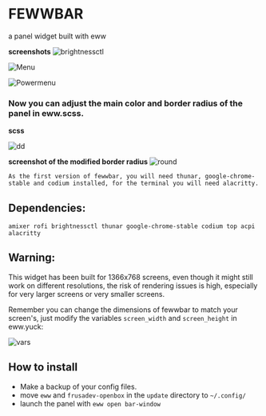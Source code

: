 # FEWWBAR

a panel widget built with eww

**screenshots** 
![brightnessctl](https://github.com/Frusadev/fewwbar/assets/81917636/9d97a090-1d26-4cc1-9c71-aa3a2f720f3c)


![Menu](https://github.com/Frusadev/fewwbar/assets/81917636/cf5f1383-6b58-48a9-80d1-e399196729fb)


![Powermenu](https://github.com/Frusadev/fewwbar/assets/81917636/41139924-3cbe-4ddc-b0b9-bb92f920def7)

### Now you can adjust the main color and border radius of the panel in eww.scss.
**scss**

![dd](https://github.com/Frusadev/fewwbar/assets/81917636/2fb1c6b6-ad90-42b8-969e-2deb6ea055c4)


**screenshot of the modified border radius**
![round](https://github.com/Frusadev/fewwbar/assets/81917636/e41e26c8-d9ea-4b89-8c97-48a5984957dc)

`As the first version of fewwbar, you will need thunar, google-chrome-stable and codium installed, for the terminal you will need alacritty.`

## Dependencies:

`amixer rofi brightnessctl thunar google-chrome-stable codium top acpi alacritty`

## Warning:

This widget has been built for 1366x768 screens, even though it might still work on different resolutions, the risk of rendering issues is high, especially for very larger screens or very smaller screens.

Remember you can change the dimensions of fewwbar to match your screen's, just modify the variables `screen_width` and `screen_height` in eww.yuck:

![vars](https://github.com/Frusadev/fewwbar/assets/81917636/a2674218-52f6-423d-8263-d16e2bf4fa99)

## How to install

- Make a backup of your config files.
- move `eww` and `frusadev-openbox` in the `update` directory to `~/.config/`
- launch the panel with `eww open bar-window`

